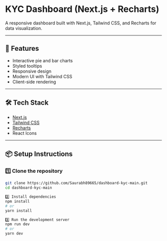 # KYC Dashboard (Next.js + Recharts)

A responsive dashboard built with Next.js, Tailwind CSS, and Recharts for data visualization.

---

## 🚀 Features
- Interactive pie and bar charts
- Styled tooltips
- Responsive design
- Modern UI with Tailwind CSS
- Client-side rendering

---

## 🛠️ Tech Stack
- [Next.js](https://nextjs.org/)
- [Tailwind CSS](https://tailwindcss.com/)
- [Recharts](https://recharts.org/en-US/)
- React Icons

---

## 📦 Setup Instructions

### 1️⃣ Clone the repository
```bash
git clone https://github.com/Saurabh89665/dashboard-kyc-main.git
cd dashboard-kyc-main

2️⃣ Install dependencies
npm install
# or
yarn install

3️⃣ Run the development server
npm run dev
# or
yarn dev


